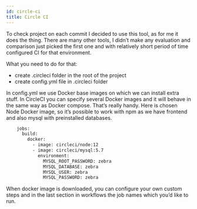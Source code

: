 ```yaml
---
id: circle-ci
title: Circle CI
---
```


To check project on each commit I decided to use this tool, as for me it does the thing. There are many other tools, 
I didn’t make any evaluation and comparison just picked the first one and with relatively short period of time 
configured CI for that environment.

What you need to do for that:
* create .circleci folder in the root of the project
* create config.yml file in .circleci folder

In config.yml we use Docker base images on which we can install extra stuff. In CircleCI you can specify several Docker
images and it will behave in the same way as Docker compose. That’s really handy. Here is chosen Node Docker image,
so it’s possible to work with npm as we have frontend and also mysql with preinstalled databases.

```dockerfile
    jobs:
      build:
        docker:
          - image: circleci/node:12
          - image: circleci/mysql:5.7
            environment:
              MYSQL_ROOT_PASSWORD: zebra
              MYSQL_DATABASE: zebra
              MYSQL_USER: zebra
              MYSQL_PASSWORD: zebra
```

When docker image is downloaded, you can configure your own custom steps and in the last section in workflows 
the job names which you’d like to run.
